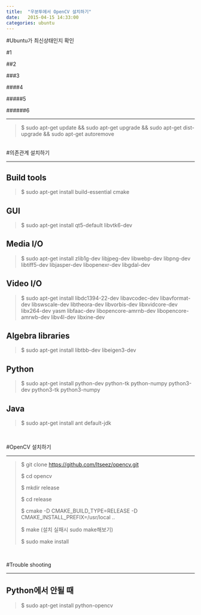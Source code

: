 ```yaml
---
title:  "우분투에서 OpenCV 설치하기"
date:   2015-04-15 14:33:00
categories: ubuntu
---
```


#Ubuntu가 최신상태인지 확인

#1

##2

###3

####4

#####5

######6

-------------

> $ sudo apt-get update && sudo apt-get upgrade && sudo apt-get dist-upgrade && sudo apt-get autoremove

</br>
#의존관계 설치하기

-----------

## Build tools

> $ sudo apt-get install build-essential cmake

## GUI

> $ sudo apt-get install qt5-default libvtk6-dev

## Media I/O

> $ sudo apt-get install zlib1g-dev libjpeg-dev libwebp-dev libpng-dev libtiff5-dev libjasper-dev libopenexr-dev libgdal-dev

## Video I/O

> $ sudo apt-get install libdc1394-22-dev libavcodec-dev libavformat-dev libswscale-dev libtheora-dev libvorbis-dev libxvidcore-dev libx264-dev yasm libfaac-dev libopencore-amrnb-dev libopencore-amrwb-dev libv4l-dev libxine-dev

## Algebra libraries

> $ sudo apt-get install libtbb-dev libeigen3-dev

## Python

> $ sudo apt-get install python-dev python-tk python-numpy python3-dev python3-tk python3-numpy

## Java

> $ sudo apt-get install ant default-jdk

</br>

#OpenCV 설치하기

------------


> $ git clone https://github.com/Itseez/opencv.git
>
> $ cd opencv
>
> $ mkdir release
>
> $ cd release
>
> $ cmake -D CMAKE_BUILD_TYPE=RELEASE -D CMAKE_INSTALL_PREFIX=/usr/local ..
>
> $ make (설치 실패시 sudo make해보기)
>
> $ sudo make install

</br>

#Trouble shooting

---------------

## Python에서 안될 때

> $ sudo apt-get install python-opencv

